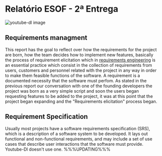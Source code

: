 # Relatório ESOF - 2ª Entrega

![youtube-dl image](https://github.com/atomicscale/youtube-dl/blob/master/ESOF-Docs/images1/youtube-dl.jpg)


## Requirements managment

This report has the goal to reflect over how the requirements for the project are born, how the team decides how to implement  new features, basically the process of requirement elicitation which in [requirements engineering](https://www.interaction-design.org/literature/book/the-encyclopedia-of-human-computer-interaction-2nd-ed/requirements-engineering) is an essential practice which consist in the collection of requirements from users, customers and personnel related with the project in any way in order to make them feasible functions of the software.
A requirement is a documented necessity that the software must perfom.
As stated in the previous report our conversation with one of the founding developers the project was born as a very simple script and soon the users began requesting features to be added to the project, it was at this point that the project began expanding and the "Requirements elicitation" process began.

## Requirement Specification

Usually most projects have a software requirements specification (SRS), which is a description of a software system to be developed. It lays out functional and non-functional requirements, and may include a set of use cases that describe user interactions that the software must provide. Youtube-Dl doesn't use one. %%%UPDATING%%%
